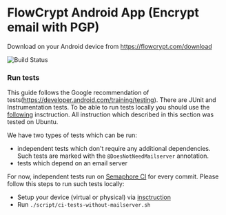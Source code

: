 # FlowCrypt Android App (Encrypt email with PGP)

Download on your Android device from https://flowcrypt.com/download

![Build Status](https://flowcrypt.semaphoreci.com/badges/flowcrypt-android.svg?key=3683eef1-6121-4c12-bcf7-031d0b4a36eb)


### Run tests
This guide follows the Google recommendation of tests(https://developer.android.com/training/testing). There are JUnit and Instrumentation tests. To be able to run tests locally you should use the [following](https://developer.android.com/training/testing/espresso/setup#set-up-environment) insctruction. All instruction which described in this section was tested on Ubuntu.

We have two types of tests which can be run:
* independent tests which don't require any additional dependencies. Such tests are marked with the `@DoesNotNeedMailserver` annotation.
* tests which depend on an email server

For now, independent tests run on [Semaphore CI](https://semaphoreci.com/) for every commit. Please follow this steps to run such tests locally:

- Setup your device (virtual or physical) via [insctruction](https://developer.android.com/training/testing/espresso/setup#set-up-environment)
- Run ```./script/ci-tests-without-mailserver.sh```